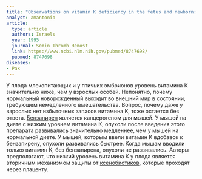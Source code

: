 ```yaml
---
title: "Observations on vitamin K deficiency in the fetus and newborn: has nature made a mistake?"
analyst: amantonio
article:
  type: article
  authors: Israels
  year: 1995
  journal: Semin Thromb Hemost
  link: https://www.ncbi.nlm.nih.gov/pubmed/8747698/
  pubmed: 8747698
diseases:
- Рак
---
```


У плода млекопитающих и у птичьих эмбрионов уровень витамина К значительно ниже, чем у взрослых особей. Непонятно, почему нормальный новорожденный выходит во внешний мир в состоянии, требующем немедленного вмешательства. Вопрос, почему даже у взрослых нет избыточных запасов витамина K, тоже остается без ответа.
[Бензапирен](https://ru.wikipedia.org/wiki/Бензпирен) является канцерогеном для мышей. У мышей на диете с низким уровнем витамина К, опухоли после введения этого препарата развивались значительно медленнее, чем у мышей на нормальной диете.
У мышей, которым ввели витамин К вдобавок к бензапирену, опухоли развивались быстрее.
Когда мышам вводили только витамин К, без бензапирена, опухоли не развивались.
Авторы предполагают, что низкий уровень витамина К у плода является вторичным механизмом защиты от [ксенобиотиков](https://ru.wikipedia.org/wiki/Ксенобиотик), которые проходят через плаценту.
